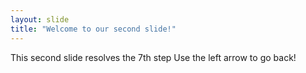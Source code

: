 ```yaml
---
layout: slide
title: "Welcome to our second slide!"
---
```

This second slide resolves the 7th step
Use the left arrow to go back!
